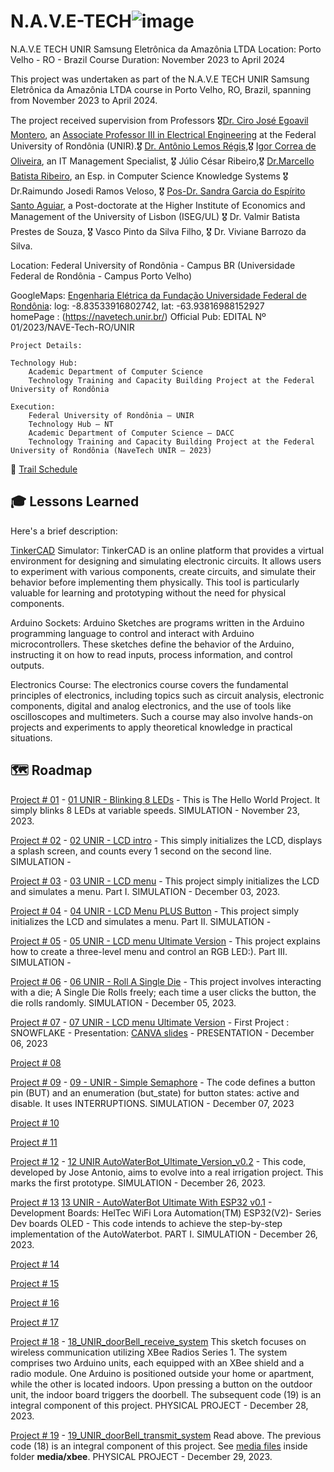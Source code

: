 
#  N.A.V.E-TECH![image](https://github.com/giljr/N.A.V.E-TECH-UNIR-Samsung-da-Amazonia/assets/1742254/55560558-3834-4e87-8c9a-e4df01e8aa69)

N.A.V.E TECH UNIR Samsung Eletrônica da Amazônia LTDA
Location: Porto Velho - RO - Brazil
Course Duration: November 2023 to April 2024

This project was undertaken as part of the N.A.V.E TECH UNIR Samsung Eletrônica da Amazônia LTDA course in Porto Velho, RO, Brazil, spanning from November 2023 to April 2024.

The project received supervision from Professors 🎖[Dr. Ciro José Egoavil Montero](https://www.linkedin.com/in/ciro-j-egoavil-210b7a44/?originalSubdomain=br), an [Associate Professor III in Electrical Engineering](https://ciroegoavil.unir.br/homepage) at the Federal University of Rondônia (UNIR).🎖 [Dr. Antônio Lemos Régis](https://www.linkedin.com/in/ant%C3%B4nio-lemos-r%C3%A9gis-0774ba24/?originalSubdomain=br),🎖 [Igor Correa de Oliveira](https://dacc.unir.br/pagina/exibir/2487), an IT Management Specialist, 🎖 Júlio César Ribeiro,🎖 [Dr.Marcello Batista Ribeiro](https://www.linkedin.com/in/marcello-ribeiro-b3807a43/), an Esp. in Computer Science Knowledge Systems 🎖 Dr.Raimundo Josedi Ramos Veloso, 🎖 [Pos-Dr. Sandra Garcia do Espírito Santo Aguiar](https://www.linkedin.com/in/sandradacruzgarcia/?originalSubdomain=br), a Post-doctorate at the Higher Institute of Economics and Management of the University of Lisbon (ISEG/UL) 🎖  Dr. Valmir Batista Prestes de Souza, 🎖 Vasco Pinto da Silva Filho, 🎖 Dr. Viviane Barrozo da Silva. 

Location: Federal University of Rondônia - Campus BR
(Universidade Federal de Rondônia - Campus Porto Velho)
     
GoogleMaps: [Engenharia Elétrica da Fundação Universidade Federal de Rondônia](https://www.google.com/maps/place/Federal+University+of+Rond%C3%B4nia+-+Campus+BR/@-8.8355618,-63.9389209,17z/data=!3m1!4b1!4m6!3m5!1s0x92325e0bbe3744f3:0x63a140cb3a09ac24!8m2!3d-8.8355618!4d-63.9389209!16s%2Fg%2F1ptvt8tv6?entry=ttu):
      log: -8.83533916802742, lat: -63.93816988152927      
   homePage :     (https://navetech.unir.br/) 
   Official Pub:  EDITAL Nº 01/2023/NAVE-Tech-RO/UNIR
````
Project Details:

Technology Hub:
	Academic Department of Computer Science
	Technology Training and Capacity Building Project at the Federal University of Rondônia

Execution:
	Federal University of Rondônia – UNIR
	Technology Hub – NT
	Academic Department of Computer Science – DACC
	Technology Training and Capacity Building Project at the Federal University of Rondônia (NaveTech UNIR – 2023)
````                

📰 [Trail Schedule](docs/Execucao_das_Trilhas___Roteiro__Versao_5__1322525210.pdf/)

## 🎓 Lessons Learned 
Here's a brief description:

[TinkerCAD](https://www.tinkercad.com/) Simulator:
TinkerCAD is an online platform that provides a virtual environment for designing and simulating electronic circuits. It allows users to experiment with various components, create circuits, and simulate their behavior before implementing them physically. This tool is particularly valuable for learning and prototyping without the need for physical components.

Arduino Sockets:
Arduino Sketches are programs written in the Arduino programming language to control and interact with Arduino microcontrollers. These sketches define the behavior of the Arduino, instructing it on how to read inputs, process information, and control outputs.

Electronics Course:
The electronics course covers the fundamental principles of electronics, including topics such as circuit analysis, electronic components, digital and analog electronics, and the use of tools like oscilloscopes and multimeters. Such a course may also involve hands-on projects and experiments to apply theoretical knowledge in practical situations.


## 🗺️ Roadmap 

[Project # 01](UNIR_SAMSUNG/navetech.unir.br/01_UNIR_Blinking_8_LEDs.ino/) - [01 UNIR - Blinking 8 LEDs](https://www.tinkercad.com/things/fYhatzkBG4p-01-unir-blinking-8-leds) - This is The Hello World Project. It simply blinks 8 LEDs at variable speeds. SIMULATION - November 23, 2023.

[Project # 02](UNIR_SAMSUNG/navetech.unir.br/02_UNIR_LCD_intro.ino/) - [02 UNIR - LCD intro](https://www.tinkercad.com/things/iMBcjtxUw8Y-02-unir-lcd-intro) - This simply initializes the LCD, displays a splash screen, and counts every 1 second on the second line.  SIMULATION - 

[Project # 03](UNIR_SAMSUNG/navetech.unir.br/) - [03 UNIR - LCD menu](https://www.tinkercad.com/things/aNrWzjOpfV9-03-unir-lcd-menu-) - This project simply initializes the LCD and simulates a menu. Part I. SIMULATION - December 03, 2023.


[Project # 04](UNIR_SAMSUNG/navetech.unir.br/04_UNIR_LCD_Menu_PLUS_Button.ino/) - [04 UNIR - LCD Menu PLUS Button](https://www.tinkercad.com/things/hCIPRuBCSEj-04-unir-lcd-menu-plus-button-) -  This project simply initializes the LCD and simulates a menu.  Part II. SIMULATION -

[Project # 05](UNIR_SAMSUNG/navetech.unir.br/05_UNIR_LCD_menu_Ultimate_Version.ino/) - [05 UNIR - LCD menu Ultimate Version](https://www.tinkercad.com/things/gL5unE1WIcH-05-unir-lcd-menu-ultimate-version) - This project explains how to create a three-level menu and control an RGB LED:). Part III. SIMULATION -

[Project # 06](UNIR_SAMSUNG/navetech.unir.br/06_UNIR_Roll_A_Single_Die.ino/) - [06 UNIR - Roll A Single Die](https://www.tinkercad.com/things/0fnAGGkzqpq-06-unir-roll-a-single-die) - This project involves interacting with a die; A Single Die Rolls freely;  each time a user clicks the button, the die rolls randomly. SIMULATION - December 05, 2023.
 
[Project # 07](UNIR_SAMSUNG/navetech.unir.br/07_UNIR_LCD_menu_Ultimate_Version.ino/) - [07 UNIR - LCD menu Ultimate Version](https://www.tinkercad.com/things/kl6VqxzIb4Z-07-unir-lcd-menu-ultimate-version) -  First Project : SNOWFLAKE - Presentation: [CANVA slides](https://www.canva.com/design/DAF1mXAJyeE/Iv0X65QcByHk04a267UFZA/edit?utm_content=DAF1mXAJyeE&utm_campaign=designshare&utm_medium=link2&utm_source=sharebutton) - PRESENTATION - December 06, 2023 

[Project # 08](UNIR_SAMSUNG/navetech.unir.br/)

[Project # 09](UNIR_SAMSUNG/navetech.unir.br/) - [09 - UNIR - Simple Semaphore](https://www.tinkercad.com/things/7fPh07cRnWQ-09-unir-simple-semaphore) - The code defines a button pin (BUT) and an enumeration (but_state) for button states: active and disable. It uses INTERRUPTIONS. SIMULATION - December 07, 2023
	 

[Project # 10](UNIR_SAMSUNG/navetech.unir.br/TODO)

[Project # 11](UNIR_SAMSUNG/navetech.unir.br/TODO)

[Project # 12](UNIR_SAMSUNG/navetech.unir.br/) - [12 UNIR AutoWaterBot_Ultimate_Version_v0.2](https://www.tinkercad.com/things/ehEDYXSSMlV-12-unir-autowaterbotultimateversionv02) - 
This code, developed by Jose Antonio, aims to evolve into a real irrigation project. This marks the first prototype. SIMULATION - December 26, 2023.

[Project # 13](UNIR_SAMSUNG/navetech.unir.br/) [13 UNIR - AutoWaterBot Ultimate With ESP32 v0.1](https://www.tinkercad.com/things/ehEDYXSSMlV-12-unir-autowaterbotultimateversionv02) - Development Boards: HelTec WiFi Lora Automation(TM) ESP32(V2)- Series Dev boards OLED - This code intends to achieve the step-by-step implementation of the AutoWaterbot. PART I. SIMULATION - December 26, 2023.

[Project # 14](UNIR_SAMSUNG/navetech.unir.br/TODO)

[Project # 15](UNIR_SAMSUNG/navetech.unir.br/TODO)

[Project # 16](UNIR_SAMSUNG/navetech.unir.br/TODO)

[Project # 17](UNIR_SAMSUNG/navetech.unir.br/TODO)

[Project # 18](UNIR_SAMSUNG/navetech.unir.br/18_UNIR_doorBell_receive_system.ino/) - [18_UNIR_doorBell_receive_system]() This sketch focuses on wireless communication utilizing XBee Radios Series 1. The system comprises two Arduino units, each equipped with an XBee shield and a radio module. One Arduino is positioned outside your home or apartment, while the other is located indoors. Upon pressing a button on the outdoor unit, the indoor board triggers the doorbell. The subsequent code (19) is an integral component of this project. PHYSICAL PROJECT - December 28, 2023.

[Project # 19](UNIR_SAMSUNG/navetech.unir.br/19_UNIR_doorBell_transmit_system.ino/) - [19_UNIR_doorBell_transmit_system]() Read above. The previous code (18) is an integral component of this project. See [media files](UNIR_SAMSUNG/navetech.unir.br/media/xbee/20231229_174952.jpg/) inside folder **media/xbee**. PHYSICAL PROJECT - December 29, 2023.
